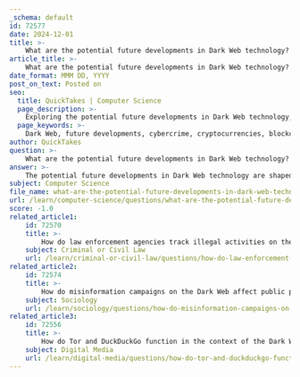 ```yaml
---
_schema: default
id: 72577
date: 2024-12-01
title: >-
    What are the potential future developments in Dark Web technology?
article_title: >-
    What are the potential future developments in Dark Web technology?
date_format: MMM DD, YYYY
post_on_text: Posted on
seo:
  title: QuickTakes | Computer Science
  page_description: >-
    Exploring the potential future developments in Dark Web technology, including enhanced cybercriminal tactics, the integration of cryptocurrencies, blockchain applications, advancements in AI, increased security measures, and the implications for law enforcement.
  page_keywords: >-
    Dark Web, future developments, cybercrime, cryptocurrencies, blockchain, machine learning, AI, threat detection, security measures, ethical implications
author: QuickTakes
question: >-
    What are the potential future developments in Dark Web technology?
answer: >-
    The potential future developments in Dark Web technology are shaped by ongoing trends and emerging threats. Here are some key areas to consider:\n\n1. **Enhanced Cybercriminal Tactics**: As cybercriminals evolve, they are expected to perform more efficient and sophisticated attacks. This includes the use of advanced malware and techniques that can bypass traditional security measures, making it increasingly difficult for law enforcement to track and mitigate these threats.\n\n2. **Integration of Cryptocurrencies**: The trade of cryptocurrencies on the Dark Web is likely to continue growing, influencing legal and regulatory frameworks. This integration may lead to the development of new methods for laundering money and conducting transactions anonymously, further complicating efforts to regulate illicit activities.\n\n3. **Blockchain Technologies**: The use of blockchain technology on the Dark Web could enhance security and privacy for users. This may lead to the creation of decentralized marketplaces that are harder to shut down and monitor, posing additional challenges for law enforcement.\n\n4. **Machine Learning and AI**: The application of machine learning and artificial intelligence in monitoring and analyzing Dark Web activities is expected to increase. These technologies can provide deeper insights into threat actor behaviors, attack patterns, and emerging trends, allowing organizations to proactively defend against potential threats.\n\n5. **Increased Security Measures**: Dark Web sites are implementing advanced security measures, such as CloudFlare protection and sophisticated CAPTCHA systems, making data access and collection more challenging for researchers and law enforcement. This trend may lead to the development of new tools and methodologies for monitoring Dark Web activities.\n\n6. **Real-time Threat Detection**: The demand for real-time threat detection in Dark Web monitoring tools is likely to grow. Organizations will need to focus on advanced analytics to stay ahead of emerging threats and protect themselves from potential attacks originating from the Dark Web.\n\n7. **Ethical and Social Implications**: As technologies evolve, there will be ongoing discussions about the ethical and social implications of their use in illegal activities. This includes the balance between privacy, security, and the potential for misuse of these technologies.\n\nIn summary, the future of Dark Web technology is expected to be characterized by more sophisticated cybercriminal tactics, the integration of cryptocurrencies and blockchain, advancements in AI and machine learning, and increased security measures that complicate monitoring efforts. These developments will pose significant challenges for law enforcement and regulatory bodies as they seek to address the evolving landscape of cybercrime.
subject: Computer Science
file_name: what-are-the-potential-future-developments-in-dark-web-technology.md
url: /learn/computer-science/questions/what-are-the-potential-future-developments-in-dark-web-technology
score: -1.0
related_article1:
    id: 72570
    title: >-
        How do law enforcement agencies track illegal activities on the Dark Web?
    subject: Criminal or Civil Law
    url: /learn/criminal-or-civil-law/questions/how-do-law-enforcement-agencies-track-illegal-activities-on-the-dark-web
related_article2:
    id: 72574
    title: >-
        How do misinformation campaigns on the Dark Web affect public perception?
    subject: Sociology
    url: /learn/sociology/questions/how-do-misinformation-campaigns-on-the-dark-web-affect-public-perception
related_article3:
    id: 72556
    title: >-
        How do Tor and DuckDuckGo function in the context of the Dark Web?
    subject: Digital Media
    url: /learn/digital-media/questions/how-do-tor-and-duckduckgo-function-in-the-context-of-the-dark-web
---
```


&nbsp;